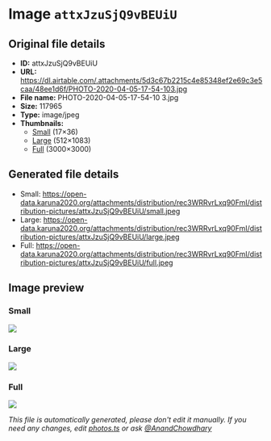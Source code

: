 # Image `attxJzuSjQ9vBEUiU`

## Original file details

- **ID:** attxJzuSjQ9vBEUiU
- **URL:** https://dl.airtable.com/.attachments/5d3c67b2215c4e85348ef2e69c3e5caa/48ee1d6f/PHOTO-2020-04-05-17-54-103.jpg
- **File name:** PHOTO-2020-04-05-17-54-10 3.jpg
- **Size:** 117965
- **Type:** image/jpeg
- **Thumbnails:**
  - [Small](https://dl.airtable.com/.attachmentThumbnails/7b86cf0d4dda8af913927942f3bf3a16/313447be) (17×36)
  - [Large](https://dl.airtable.com/.attachmentThumbnails/6612c9913e1a9a8d3bc14e5726b7bdcf/2b125c36) (512×1083)
  - [Full](https://dl.airtable.com/.attachmentThumbnails/d2d5cc62cd26355421110d366d554ed6/fb971b3c) (3000×3000)

## Generated file details

- Small: https://open-data.karuna2020.org/attachments/distribution/rec3WRRvrLxq90FmI/distribution-pictures/attxJzuSjQ9vBEUiU/small.jpeg
- Large: https://open-data.karuna2020.org/attachments/distribution/rec3WRRvrLxq90FmI/distribution-pictures/attxJzuSjQ9vBEUiU/large.jpeg
- Full: https://open-data.karuna2020.org/attachments/distribution/rec3WRRvrLxq90FmI/distribution-pictures/attxJzuSjQ9vBEUiU/full.jpeg

## Image preview

### Small

![](https://open-data.karuna2020.org/attachments/distribution/rec3WRRvrLxq90FmI/distribution-pictures/attxJzuSjQ9vBEUiU/small.jpeg)

### Large

![](https://open-data.karuna2020.org/attachments/distribution/rec3WRRvrLxq90FmI/distribution-pictures/attxJzuSjQ9vBEUiU/large.jpeg)

### Full

![](https://open-data.karuna2020.org/attachments/distribution/rec3WRRvrLxq90FmI/distribution-pictures/attxJzuSjQ9vBEUiU/full.jpeg)

_This file is automatically generated, please don't edit it manually. If you need any changes, edit [photos.ts](/photos.ts) or ask [@AnandChowdhary](https://github.com/AnandChowdhary)_
